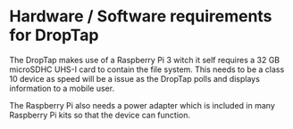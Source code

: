 # Hardware / Software requirements for DropTap

The DropTap makes use of a Raspberry Pi 3 witch it self requires a 32 GB microSDHC UHS-I card to contain the file system. This needs to be a class 10 device as speed will be a issue as the DropTap polls and displays information to a mobile user.

The Raspberry Pi also needs a power adapter which is included in many Raspberry Pi kits so that the device can function. 

